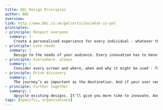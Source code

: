 ```yaml
---
title: GEL Design Principles
author: BBC
overview:
link: http://www.bbc.co.uk/gel/articles/what-is-gel
principles:
- principle: Respect everyone
  summary: |
    Create a personalised experience for every individual - whatever their needs, schedule and interests.
- principle: Love needs
  summary: |
    Design to the needs of your audience. Every innovation has to benefit or delight them.
- principle: Everywhere, always
  summary: |
    Consider every screen and where, when and why it might be used - from the armchair to the Arctic.
- principle: Drive discovery
  summary: |
    The journey’s as important as the destination. And if your user veers off in a new, exciting direction along the way, all the better.
- principle: Further together
  summary: |
    Upcycle existing designs. It’ll give you more time to innovate. And the greater consistency will encourage greater exploration of the BBC, Online.
tags: [specific, organisations]
---
```

